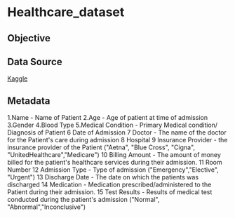 # Healthcare_dataset


## Objective



## 
 


## Data Source
[Kaggle](https://www.kaggle.com/datasets/prasad22/healthcare-dataset/data)


## Metadata
1.Name - Name of Patient
2.Age - Age of patient at time of admission
3.Gender
4.Blood Type 
5.Medical Condition - Primary Medical condition/ Diagnosis of Patient
6	Date of Admission 
7	Doctor - The name of the doctor for the Patient's care during admission
8	Hospital
9	Insurance Provider - the insurance provider of the Patient ("Aetna", "Blue Cross", "Cigna", "UnitedHealthcare","Medicare")
10	Billing Amount - The amount of money billed for the patient's healthcare services during their admission.
11	Room Number
12	Admission Type - Type of admission ("Emergency","Elective", "Urgent")
13	Discharge Date - The date on which the patients was discharged 
14	Medication - Medication prescribed/administered to the Patient during their admission.
15	Test Results - Results of medical test conducted during the patient's admission ("Normal", "Abnormal","Inconclusive")



